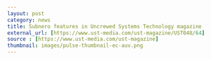 ```yaml
---
layout: post
category: news
title: Subnero features in Uncrewed Systems Technology magazine
external_url: [https://www.ust-media.com/ust-magazine/UST048/64]
source : [https://www.ust-media.com/ust-magazine]
thumbnail: images/pulse-thumbnail-ec-auv.png
---
```

